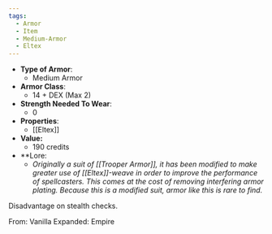 ```yaml
---
tags:
  - Armor
  - Item
  - Medium-Armor
  - Eltex
---
```

- __Type of Armor__:
	* Medium Armor
- __Armor Class__:
	* 14 + DEX (Max 2)
- __Strength Needed To Wear__:
	* 0
- __Properties__:
	* [[Eltex]]
- **Value:**
	- 190 credits
- **Lore:
	- *Originally a suit of [[Trooper Armor]], it has been modified to make greater use of [[Eltex]]-weave in order to improve the performance of spellcasters. This comes at the cost of removing interfering armor plating. Because this is a modified suit, armor like this is rare to find.*

Disadvantage on stealth checks.

From: Vanilla Expanded: Empire